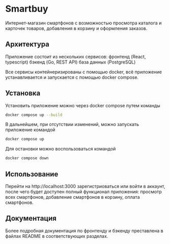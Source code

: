 # Smartbuy

Интернет-магазин смартфонов с возможностью просмотра каталога и карточек товаров, добавления в корзину и оформления заказов.
## Архитектура

Приложение состоит из нескольких сервисов: 
фронтенд (React, typescript)
бэкенд (Go, REST API)
база данных (PostgreSQL)

Все сервисы контейнеризированы с помощью docker, всё приложение устанавливается и запускается с помощью docker compose.

## Установка

Установить приложение можно через docker compose путем команды
```bash
docker compose up --build
```
В дальнейшем, при отсутствии изменений, можно запускать приложение командой
```bash
docker compose up
```
Для остановки можно воспользоваться командой
```bash
docker compose down
```
## Использование
Перейти на http://localhost:3000 зарегистриоваться или войти в аккаунт, после чего будет доступен полный функционал приложения: просмотр всех смартфонов, добавление смартфонов в корзину, оплата смартфонов.

## Документация

Более подробная документация по фронтенду и бэкенду преставлена в файлах README в соответствующих разделах.
